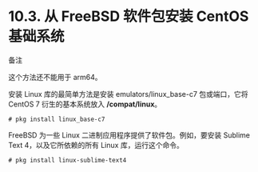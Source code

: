 # 10.3. 从 FreeBSD 软件包安装 CentOS 基础系统

备注

这个方法还不能用于 arm64。

安装 Linux 库的最简单方法是安装 emulators/linux_base-c7 包或端口，它将 CentOS 7 衍生的基本系统放入 **/compat/linux**。

```
# pkg install linux_base-c7
```

FreeBSD 为一些 Linux 二进制应用程序提供了软件包。例如，要安装 Sublime Text 4，以及它所依赖的所有 Linux 库，运行这个命令。

```
# pkg install linux-sublime-text4
```